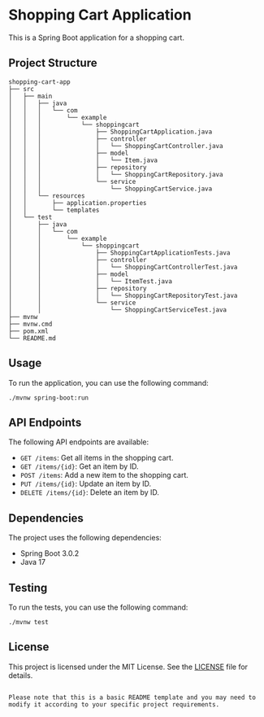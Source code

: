 # Shopping Cart Application

This is a Spring Boot application for a shopping cart.

## Project Structure

```
shopping-cart-app
├── src
│   ├── main
│   │   ├── java
│   │   │   └── com
│   │   │       └── example
│   │   │           └── shoppingcart
│   │   │               ├── ShoppingCartApplication.java
│   │   │               ├── controller
│   │   │               │   └── ShoppingCartController.java
│   │   │               ├── model
│   │   │               │   └── Item.java
│   │   │               ├── repository
│   │   │               │   └── ShoppingCartRepository.java
│   │   │               └── service
│   │   │                   └── ShoppingCartService.java
│   │   └── resources
│   │       ├── application.properties
│   │       └── templates
│   └── test
│       ├── java
│       │   └── com
│       │       └── example
│       │           └── shoppingcart
│       │               ├── ShoppingCartApplicationTests.java
│       │               ├── controller
│       │               │   └── ShoppingCartControllerTest.java
│       │               ├── model
│       │               │   └── ItemTest.java
│       │               ├── repository
│       │               │   └── ShoppingCartRepositoryTest.java
│       │               └── service
│       │                   └── ShoppingCartServiceTest.java
├── mvnw
├── mvnw.cmd
├── pom.xml
└── README.md
```

## Usage

To run the application, you can use the following command:

```
./mvnw spring-boot:run
```

## API Endpoints

The following API endpoints are available:

- `GET /items`: Get all items in the shopping cart.
- `GET /items/{id}`: Get an item by ID.
- `POST /items`: Add a new item to the shopping cart.
- `PUT /items/{id}`: Update an item by ID.
- `DELETE /items/{id}`: Delete an item by ID.

## Dependencies

The project uses the following dependencies:

- Spring Boot 3.0.2
- Java 17

## Testing

To run the tests, you can use the following command:

```
./mvnw test
```

## License

This project is licensed under the MIT License. See the [LICENSE](LICENSE) file for details.
```

Please note that this is a basic README template and you may need to modify it according to your specific project requirements.